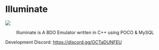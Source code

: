 # Illuminate

<img src=(https://user-images.githubusercontent.com/17742143/116964020-52470e80-aca2-11eb-9c8e-a5f39bf5163e.png)>

<p align="center">
Illuminate is A BDO Emulator written in C++ using POCO & MySQL

Development Discord: https://discord.gg/GCTaDUNFEU
</p>
